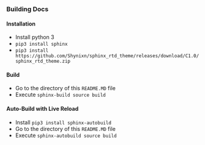 ### Building Docs

#### Installation

* Install python 3
* ``pip3 install sphinx``
* ```pip3 install https://github.com/Shynixn/sphinx_rtd_theme/releases/download/C1.0/sphinx_rtd_theme.zip```

#### Build 

* Go to the directory of this ``README.MD`` file
* Execute ```sphinx-build source build```

#### Auto-Build with Live Reload

* Install ``pip3 install sphinx-autobuild``
* Go to the directory of this ``README.MD`` file
* Execute ``sphinx-autobuild source build``

